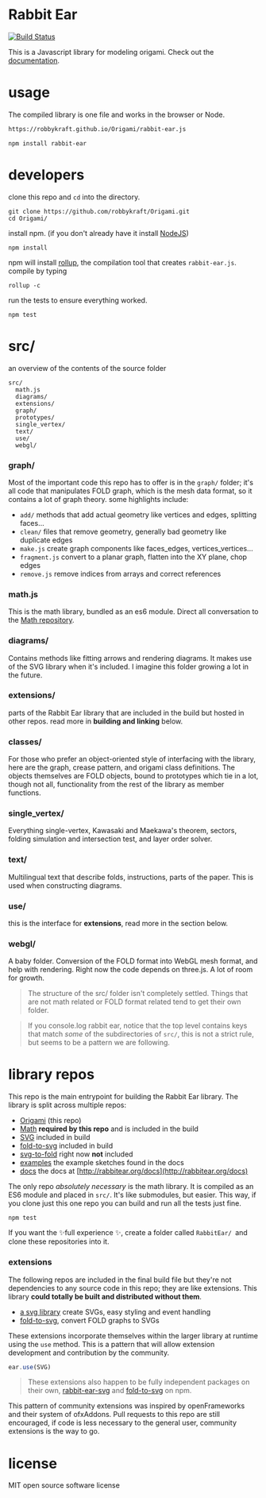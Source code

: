# Rabbit Ear

[![Build Status](https://travis-ci.org/robbykraft/Origami.svg?branch=master)](https://travis-ci.org/robbykraft/Origami)

This is a Javascript library for modeling origami. Check out the [documentation](https://rabbitear.org/docs/).

# usage

The compiled library is one file and works in the browser or Node.

```html
https://robbykraft.github.io/Origami/rabbit-ear.js
```

```
npm install rabbit-ear
```

# developers

clone this repo and `cd` into the directory.

```shell
git clone https://github.com/robbykraft/Origami.git
cd Origami/
```

install npm. (if you don't already have it install [NodeJS](https://nodejs.org/))

````shell
npm install
````

 npm will install [rollup](https://rollupjs.org/), the compilation tool that creates `rabbit-ear.js`. compile by typing

```shell
rollup -c
```

run the tests to ensure everything worked.

```shell
npm test
```

# src/

an overview of the contents of the source folder

```
src/
  math.js
  diagrams/
  extensions/
  graph/
  prototypes/
  single_vertex/
  text/
  use/
  webgl/
```

### graph/

Most of the important code this repo has to offer is in the `graph/` folder; it's all code that manipulates FOLD graph, which is the mesh data format, so it contains a lot of graph theory. some highlights include:

- `add/` methods that add actual geometry like vertices and edges, splitting faces...
- `clean/` files that remove geometry, generally bad geometry like duplicate edges
- `make.js` create graph components like faces_edges, vertices_vertices...
- `fragment.js` convert to a planar graph, flatten into the XY plane, chop edges
- `remove.js` remove indices from arrays and correct references

### math.js

This is the math library, bundled as an es6 module. Direct all conversation to the [Math repository](https://github.com/robbykraft/Math).

### diagrams/

Contains methods like fitting arrows and rendering diagrams. It makes use of the SVG library when it's included. I imagine this folder growing a lot in the future.

### extensions/

parts of the Rabbit Ear library that are included in the build but hosted in other repos. read more in **building and linking** below.

### classes/

For those who prefer an object-oriented style of interfacing with the library, here are the graph, crease pattern, and origami class definitions. The objects themselves are FOLD objects, bound to prototypes which tie in a lot, though not all, functionality from the rest of the library as member functions.

### single_vertex/

Everything single-vertex, Kawasaki and Maekawa's theorem, sectors, folding simulation and intersection test, and layer order solver.

### text/

Multilingual text that describe folds, instructions, parts of the paper. This is used when constructing diagrams.

### use/

this is the interface for **extensions**, read more in the section below.

### webgl/

A baby folder. Conversion of the FOLD format into WebGL mesh format, and help with rendering. Right now the code depends on three.js. A lot of room for growth.

> The structure of the src/ folder isn't completely settled. Things that are not math related or FOLD format related tend to get their own folder.

> If you console.log rabbit ear, notice that the top level contains keys that match *some* of the subdirectories of `src/`, this is not a strict rule, but seems to be a pattern we are following.

# library repos

This repo is the main entrypoint for building the Rabbit Ear library. The library is split across multiple repos:

- [Origami](https://github.com/robbykraft/Origami) (this repo)
- [Math](https://github.com/robbykraft/Math) **required by this repo** and is included in the build
- [SVG](https://github.com/robbykraft/SVG) included in build
- [fold-to-svg](https://github.com/robbykraft/fold-to-svg) included in build
- [svg-to-fold](https://github.com/robbykraft/svg-to-fold) right now **not** included
- [examples](https://github.com/robbykraft/Examples) the example sketches found in the docs
- [docs](https://github.com/robbykraft/Docs) the docs at [http://rabbitear.org/docs](http://rabbitear.org/docs)

The only repo *absolutely necessary* is the math library. It is compiled as an ES6 module and placed in `src/`. It's like submodules, but easier. This way, if you clone just this one repo you can build and run all the tests just fine.

```
npm test
```

If you want the ✨full experience ✨, create a folder called `RabbitEar/ `and clone these repositories into it.

### extensions

The following repos are included in the final build file but they're not dependencies to any source code in this repo; they are like extensions. This library **could totally be built and distributed without them**.

- [a svg library](http://github.com/robbykraft/SVG) create SVGs, easy styling and event handling
- [fold-to-svg](http://github.com/robbykraft/fold-to-svg), convert FOLD graphs to SVGs

These extensions incorporate themselves within the larger library at runtime using the `use` method. This is a pattern that will allow extension development and contribution by the community.

```javascript
ear.use(SVG)
```

> These extensions also happen to be fully independent packages on their own, [rabbit-ear-svg](https://www.npmjs.com/package/rabbit-ear-svg) and [fold-to-svg](https://www.npmjs.com/package/fold-to-svg) on npm.

This pattern of community extensions was inspired by openFrameworks and their system of ofxAddons. Pull requests to this repo are still encouraged, if code is less necessary to the general user, community extensions is the way to go.

# license

MIT open source software license
